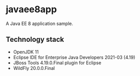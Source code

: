 # javaee8app
A Java EE 8 application sample.

## Technology stack
* OpenJDK 11
* Eclipse IDE for Enterprise Java Developers 2021-03 (4.19)
* JBoss Tools 4.19.0.Final plugin for Eclipse
* WildFly 20.0.0.Final
